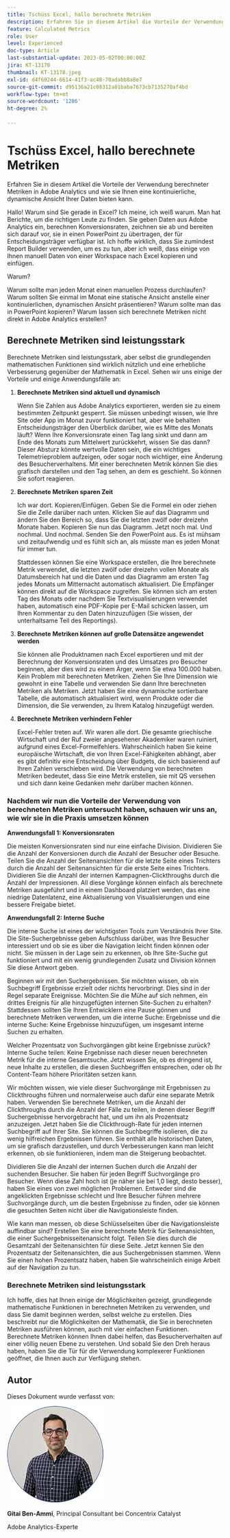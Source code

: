 ```yaml
---
title: Tschüss Excel, hallo berechnete Metriken
description: Erfahren Sie in diesem Artikel die Vorteile der Verwendung berechneter Metriken in Adobe Analytics und wie sie Ihnen eine kontinuierliche, dynamische Ansicht Ihrer Daten bieten kann.
feature: Calculated Metrics
role: User
level: Experienced
doc-type: Article
last-substantial-update: 2023-05-02T00:00:00Z
jira: KT-13178
thumbnail: KT-13178.jpeg
exl-id: d4f69244-6614-41f3-ac48-70adabb8a8e7
source-git-commit: d95136a21c08312a81baba7673cb7135270af4bd
workflow-type: tm+mt
source-wordcount: '1286'
ht-degree: 2%

---
```


# Tschüss Excel, hallo berechnete Metriken

Erfahren Sie in diesem Artikel die Vorteile der Verwendung berechneter Metriken in Adobe Analytics und wie sie Ihnen eine kontinuierliche, dynamische Ansicht Ihrer Daten bieten kann.

Hallo! Warum sind Sie gerade in Excel? Ich meine, ich weiß warum. Man hat Berichte, um die richtigen Leute zu finden. Sie geben Daten aus Adobe Analytics ein, berechnen Konversionsraten, zeichnen sie ab und bereiten sich darauf vor, sie in einen PowerPoint zu übertragen, der für Entscheidungsträger verfügbar ist. Ich hoffe wirklich, dass Sie zumindest Report Builder verwenden, um es zu tun, aber ich weiß, dass einige von Ihnen manuell Daten von einer Workspace nach Excel kopieren und einfügen.

Warum?

Warum sollte man jeden Monat einen manuellen Prozess durchlaufen? Warum sollten Sie einmal im Monat eine statische Ansicht anstelle einer kontinuierlichen, dynamischen Ansicht präsentieren? Warum sollte man das in PowerPoint kopieren? Warum lassen sich berechnete Metriken nicht direkt in Adobe Analytics erstellen?

## Berechnete Metriken sind leistungsstark

Berechnete Metriken sind leistungsstark, aber selbst die grundlegenden mathematischen Funktionen sind wirklich nützlich und eine erhebliche Verbesserung gegenüber der Mathematik in Excel. Sehen wir uns einige der Vorteile und einige Anwendungsfälle an:

1. **Berechnete Metriken sind aktuell und dynamisch**

   Wenn Sie Zahlen aus Adobe Analytics exportieren, werden sie zu einem bestimmten Zeitpunkt gesperrt. Sie müssen unbedingt wissen, wie Ihre Site oder App im Monat zuvor funktioniert hat, aber wie behalten Entscheidungsträger den Überblick darüber, wie es Mitte des Monats läuft? Wenn Ihre Konversionsrate einen Tag lang sinkt und dann am Ende des Monats zum Mittelwert zurückkehrt, wissen Sie das dann? Dieser Absturz könnte wertvolle Daten sein, die ein wichtiges Telemetrieproblem aufzeigen, oder sogar noch wichtiger, eine Änderung des Besucherverhaltens. Mit einer berechneten Metrik können Sie dies grafisch darstellen und den Tag sehen, an dem es geschieht. So können Sie sofort reagieren.

1. **Berechnete Metriken sparen Zeit**

   Ich war dort. Kopieren/Einfügen. Geben Sie die Formel ein oder ziehen Sie die Zelle darüber nach unten. Klicken Sie auf das Diagramm und ändern Sie den Bereich so, dass Sie die letzten zwölf oder dreizehn Monate haben. Kopieren Sie nun das Diagramm. Jetzt noch mal. Und nochmal. Und nochmal. Senden Sie den PowerPoint aus. Es ist mühsam und zeitaufwendig und es fühlt sich an, als müsste man es jeden Monat für immer tun.

   Stattdessen können Sie eine Workspace erstellen, die Ihre berechnete Metrik verwendet, die letzten zwölf oder dreizehn vollen Monate als Datumsbereich hat und die Daten und das Diagramm am ersten Tag jedes Monats um Mitternacht automatisch aktualisiert. Die Empfänger können direkt auf die Workspace zugreifen. Sie können sich am ersten Tag des Monats oder nachdem Sie Textvisualisierungen verwendet haben, automatisch eine PDF-Kopie per E-Mail schicken lassen, um Ihren Kommentar zu den Daten hinzuzufügen (Sie wissen, der unterhaltsame Teil des Reportings).

1. **Berechnete Metriken können auf große Datensätze angewendet werden**

   Sie können alle Produktnamen nach Excel exportieren und mit der Berechnung der Konversionsraten und des Umsatzes pro Besucher beginnen, aber dies wird zu einem Ärger, wenn Sie etwa 100.000 haben. Kein Problem mit berechneten Metriken. Ziehen Sie Ihre Dimension wie gewohnt in eine Tabelle und verwenden Sie dann Ihre berechneten Metriken als Metriken. Jetzt haben Sie eine dynamische sortierbare Tabelle, die automatisch aktualisiert wird, wenn Produkte oder die Dimension, die Sie verwenden, zu Ihrem Katalog hinzugefügt werden.

1. **Berechnete Metriken verhindern Fehler**

   Excel-Fehler treten auf. Wir waren alle dort. Die gesamte griechische Wirtschaft und der Ruf zweier angesehener Akademiker waren ruiniert, aufgrund eines Excel-Formelfehlers. Wahrscheinlich haben Sie keine europäische Wirtschaft, die von Ihren Excel-Fähigkeiten abhängt, aber es gibt definitiv eine Entscheidung über Budgets, die sich basierend auf Ihren Zahlen verschieben wird. Die Verwendung von berechneten Metriken bedeutet, dass Sie eine Metrik erstellen, sie mit QS versehen und sich dann keine Gedanken mehr darüber machen können.

### Nachdem wir nun die Vorteile der Verwendung von berechneten Metriken untersucht haben, schauen wir uns an, wie wir sie in die Praxis umsetzen können

**Anwendungsfall 1: Konversionsraten**

Die meisten Konversionsraten sind nur eine einfache Division. Dividieren Sie die Anzahl der Konversionen durch die Anzahl der Besucher oder Besuche. Teilen Sie die Anzahl der Seitenansichten für die letzte Seite eines Trichters durch die Anzahl der Seitenansichten für die erste Seite eines Trichters. Dividieren Sie die Anzahl der internen Kampagnen-Clickthroughs durch die Anzahl der Impressionen. All diese Vorgänge können einfach als berechnete Metriken ausgeführt und in einem Dashboard platziert werden, das eine niedrige Datenlatenz, eine Aktualisierung von Visualisierungen und eine bessere Freigabe bietet.

**Anwendungsfall 2: Interne Suche**

Die interne Suche ist eines der wichtigsten Tools zum Verständnis Ihrer Site. Die Site-Suchergebnisse geben Aufschluss darüber, was Ihre Besucher interessiert und ob sie es über die Navigation leicht finden können oder nicht. Sie müssen in der Lage sein zu erkennen, ob Ihre Site-Suche gut funktioniert und mit ein wenig grundlegenden Zusatz und Division können Sie diese Antwort geben.

Beginnen wir mit den Suchergebnissen. Sie möchten wissen, ob ein Suchbegriff Ergebnisse erzielt oder nichts hervorbringt. Dies sind in der Regel separate Ereignisse. Möchten Sie die Mühe auf sich nehmen, ein drittes Ereignis für alle hinzugefügten internen Site-Suchen zu erhalten? Stattdessen sollten Sie Ihren Entwicklern eine Pause gönnen und berechnete Metriken verwenden, um die interne Suche: Ergebnisse und die interne Suche: Keine Ergebnisse hinzuzufügen, um insgesamt interne Suchen zu erhalten.

Welcher Prozentsatz von Suchvorgängen gibt keine Ergebnisse zurück? Interne Suche teilen: Keine Ergebnisse nach dieser neuen berechneten Metrik für die interne Gesamtsuche. Jetzt wissen Sie, ob es dringend ist, neue Inhalte zu erstellen, die diesen Suchbegriffen entsprechen, oder ob Ihr Content-Team höhere Prioritäten setzen kann.

Wir möchten wissen, wie viele dieser Suchvorgänge mit Ergebnissen zu Clickthroughs führen und normalerweise auch dafür eine separate Metrik haben. Verwenden Sie berechnete Metriken, um die Anzahl der Clickthroughs durch die Anzahl der Fälle zu teilen, in denen dieser Begriff Suchergebnisse hervorgebracht hat, und um ihn als Prozentsatz anzuzeigen. Jetzt haben Sie die Clickthrough-Rate für jeden internen Suchbegriff auf Ihrer Site. Sie können die Suchbegriffe isolieren, die zu wenig hilfreichen Ergebnissen führen. Sie enthält alle historischen Daten, um sie grafisch darzustellen, und durch Verbesserungen kann man leicht erkennen, ob sie funktionieren, indem man die Steigerung beobachtet.

Dividieren Sie die Anzahl der internen Suchen durch die Anzahl der suchenden Besucher. Sie haben für jeden Begriff Suchvorgänge pro Besucher. Wenn diese Zahl hoch ist (je näher sie bei 1,0 liegt, desto besser), haben Sie eines von zwei möglichen Problemen. Entweder sind die angeklickten Ergebnisse schlecht und Ihre Besucher führen mehrere Suchvorgänge durch, um die besten Ergebnisse zu finden, oder sie können die gesuchten Seiten nicht über die Navigationsleiste finden.

Wie kann man messen, ob diese Schlüsselseiten über die Navigationsleiste auffindbar sind? Erstellen Sie eine berechnete Metrik für Seitenansichten, die einer Suchergebnisseitenansicht folgt. Teilen Sie dies durch die Gesamtzahl der Seitenansichten für diese Seite. Jetzt kennen Sie den Prozentsatz der Seitenansichten, die aus Suchergebnissen stammen. Wenn Sie einen hohen Prozentsatz haben, haben Sie wahrscheinlich einige Arbeit auf der Navigation zu tun.

### Berechnete Metriken sind leistungsstark

Ich hoffe, dies hat Ihnen einige der Möglichkeiten gezeigt, grundlegende mathematische Funktionen in berechneten Metriken zu verwenden, und dass Sie damit beginnen werden, selbst welche zu erstellen. Dies beschreibt nur die Möglichkeiten der Mathematik, die Sie in berechneten Metriken ausführen können, auch mit vier einfachen Funktionen. Berechnete Metriken können Ihnen dabei helfen, das Besucherverhalten auf einer völlig neuen Ebene zu verstehen. Und sobald Sie den Dreh heraus haben, haben Sie die Tür für die Verwendung komplexerer Funktionen geöffnet, die Ihnen auch zur Verfügung stehen.

## Autor

Dieses Dokument wurde verfasst von:

![Gittai-Kopfzeilenaufnahme](assets/gittai.png)

**Gitai Ben-Ammi**, Principal Consultant bei Concentrix Catalyst

Adobe Analytics-Experte
